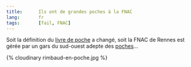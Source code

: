```yaml
---
title:      Ils ont de grandes poches à la FNAC
lang:       fr
tags:       [fail, FNAC]
---
```


Soit la définition du [livre de poche](http://fr.wikipedia.org/wiki/Livre_de_poche) a changé, soit la FNAC de Rennes est gérée par un gars du sud-ouest adepte des [poches](http://fr.wikipedia.org/wiki/Poche_(sac_plastique))...

{% cloudinary rimbaud-en-poche.jpg %}

